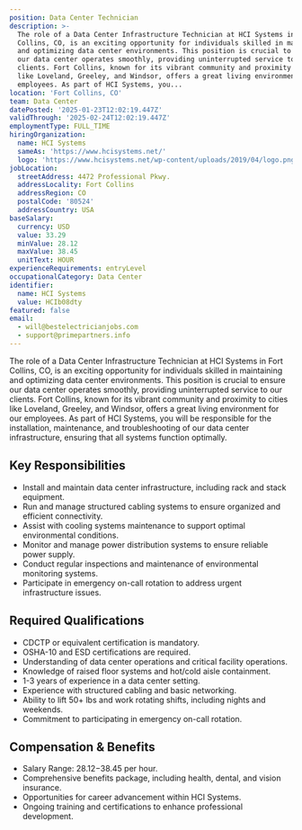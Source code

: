 ```yaml
---
position: Data Center Technician
description: >-
  The role of a Data Center Infrastructure Technician at HCI Systems in Fort
  Collins, CO, is an exciting opportunity for individuals skilled in maintaining
  and optimizing data center environments. This position is crucial to ensure
  our data center operates smoothly, providing uninterrupted service to our
  clients. Fort Collins, known for its vibrant community and proximity to cities
  like Loveland, Greeley, and Windsor, offers a great living environment for our
  employees. As part of HCI Systems, you...
location: 'Fort Collins, CO'
team: Data Center
datePosted: '2025-01-23T12:02:19.447Z'
validThrough: '2025-02-24T12:02:19.447Z'
employmentType: FULL_TIME
hiringOrganization:
  name: HCI Systems
  sameAs: 'https://www.hcisystems.net/'
  logo: 'https://www.hcisystems.net/wp-content/uploads/2019/04/logo.png'
jobLocation:
  streetAddress: 4472 Professional Pkwy.
  addressLocality: Fort Collins
  addressRegion: CO
  postalCode: '80524'
  addressCountry: USA
baseSalary:
  currency: USD
  value: 33.29
  minValue: 28.12
  maxValue: 38.45
  unitText: HOUR
experienceRequirements: entryLevel
occupationalCategory: Data Center
identifier:
  name: HCI Systems
  value: HCIb08dty
featured: false
email:
  - will@bestelectricianjobs.com
  - support@primepartners.info
---
```




The role of a Data Center Infrastructure Technician at HCI Systems in Fort Collins, CO, is an exciting opportunity for individuals skilled in maintaining and optimizing data center environments. This position is crucial to ensure our data center operates smoothly, providing uninterrupted service to our clients. Fort Collins, known for its vibrant community and proximity to cities like Loveland, Greeley, and Windsor, offers a great living environment for our employees. As part of HCI Systems, you will be responsible for the installation, maintenance, and troubleshooting of our data center infrastructure, ensuring that all systems function optimally.

## Key Responsibilities

- Install and maintain data center infrastructure, including rack and stack equipment.
- Run and manage structured cabling systems to ensure organized and efficient connectivity.
- Assist with cooling systems maintenance to support optimal environmental conditions.
- Monitor and manage power distribution systems to ensure reliable power supply.
- Conduct regular inspections and maintenance of environmental monitoring systems.
- Participate in emergency on-call rotation to address urgent infrastructure issues.

## Required Qualifications

- CDCTP or equivalent certification is mandatory.
- OSHA-10 and ESD certifications are required.
- Understanding of data center operations and critical facility operations.
- Knowledge of raised floor systems and hot/cold aisle containment.
- 1-3 years of experience in a data center setting.
- Experience with structured cabling and basic networking.
- Ability to lift 50+ lbs and work rotating shifts, including nights and weekends.
- Commitment to participating in emergency on-call rotation.

## Compensation & Benefits

- Salary Range: $28.12-$38.45 per hour.
- Comprehensive benefits package, including health, dental, and vision insurance.
- Opportunities for career advancement within HCI Systems.
- Ongoing training and certifications to enhance professional development.
